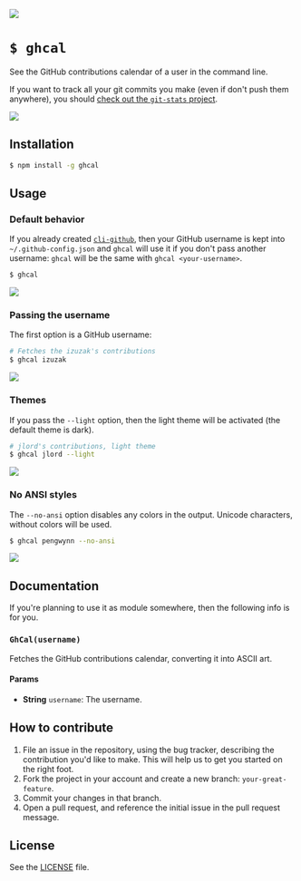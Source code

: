 ![](http://i.imgur.com/yzElGZN.png)

# `$ ghcal`
See the GitHub contributions calendar of a user in the command line.

If you want to track all your git commits you make (even if don't push them anywhere), you should [check out the `git-stats` project](https://github.com/IonicaBizau/git-stats).

![](http://i.imgur.com/QmtGX5r.png)

## Installation

```sh
$ npm install -g ghcal
```

## Usage
### Default behavior
If you already created [`cli-github`](https://github.com/IonicaBizau/cli-github), then your GitHub
username is kept into `~/.github-config.json` and `ghcal` will use it if you don't pass another
username: `ghcal` will be the same with `ghcal <your-username>`.

```sh
$ ghcal
```

![](http://i.imgur.com/VmnibRQ.png)

### Passing the username

The first option is a GitHub username:

```sh
# Fetches the izuzak's contributions
$ ghcal izuzak
```

![](http://i.imgur.com/0r8QZyq.png)

### Themes
If you pass the `--light` option, then the light theme will be activated (the default theme is dark).

```sh
# jlord's contributions, light theme
$ ghcal jlord --light
```

![](http://i.imgur.com/cBHu7DD.png)

### No ANSI styles
The `--no-ansi` option disables any colors in the output. Unicode characters, without colors will be used.

```sh
$ ghcal pengwynn --no-ansi
```

![](http://i.imgur.com/2D0wxpv.png)

## Documentation
If you're planning to use it as module somewhere, then the following info is for you.

### `GhCal(username)`
Fetches the GitHub contributions calendar, converting it into ASCII art.

#### Params
- **String** `username`: The username.

## How to contribute
1. File an issue in the repository, using the bug tracker, describing the
   contribution you'd like to make. This will help us to get you started on the
   right foot.
2. Fork the project in your account and create a new branch:
   `your-great-feature`.
3. Commit your changes in that branch.
4. Open a pull request, and reference the initial issue in the pull request
   message.

## License
See the [LICENSE](./LICENSE) file.

